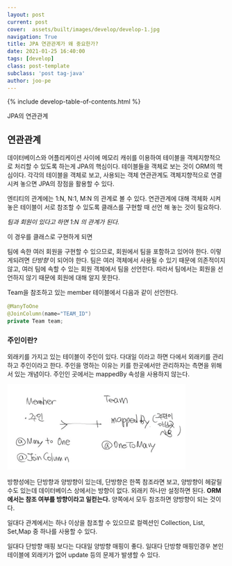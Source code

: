 ```yaml
---
layout: post
current: post
cover:  assets/built/images/develop/develop-1.jpg
navigation: True
title: JPA 연관관계가 왜 중요한가?
date: 2021-01-25 16:40:00
tags: [develop]
class: post-template
subclass: 'post tag-java'
author: joo-pe
---
```


{% include develop-table-of-contents.html %}


JPA의 연관관계

## 연관관계

데이터베이스와 어플리케이션 사이에 메모리 캐쉬를 이용하여 테이블을 객체지향적으로 처리할 수 있도록 하는게 JPA의 핵심이다.
테이블들을 객체로 보는 것이 ORM의 핵심이다. 각각의 테이블을 객체로 보고, 사용되는 객체 연관관계도 객체지향적으로 연결시켜 놓으면 JPA의 장점을 활용할 수 있다.

엔티티의 관계에는 1:N, N:1, M:N 의 관계로 볼 수 있다.
연관관계에 대해 객체화 시켜놓은 테이블이 서로 참조할 수 있도록 클래스를 구현할 때 선언 해 놓는 것이 필요하다.

_팀과 회원이 있다고 하면 *1:N* 의 관계가 된다._ 

이 경우를 클래스로 구현하게 되면

팀에 속한 여러 회원을 구현할 수 있으므로, 회원에서 팀을 포함하고 있어야 한다.
이렇게되려면 *단방향* 이 되어야 한다.
팀은 여러 객체에서 사용될 수 있기 때문에 의존적이지 않고, 여러 팀에 속할 수 있는 회원 객체에서 팀을 선언한다.
따라서 팀에서는 회원을 선언하지 않기 때문에 회원에 대해 알지 못한다.

Team을 참조하고 있는 member 테이블에서 다음과 같이 선언한다.

~~~java
@ManyToOne
@JoinColumn(name="TEAM_ID")
private Team team;
~~~

### 주인이란?

외래키를 가지고 있는 테이블이 주인이 있다. 다대일 이라고 하면 다에서 외래키를 관리하고 주인이라고 한다.
주인을 명하는 이유는 키를 한곳에서만 관리하자는 측면을 위해서 있는 개념이다.
주인인 곳에서는 mappedBy 속성을 사용하지 않는다.

![img.png2](assets/built/images/develop/img02.png)

방향성에는 단방향과 양방향이 있는데, 단방향은 한쪽 참조라면 보고,
양방향이 헤갈릴 수도 있는데
데이터베이스 상에서는 방향이 없다. 외래키 하나만 설정하면 된다. 
**ORM 에서는 참조 여부를 방향이라고 일컫는다.**
양쪽에서 모두 참조하면 양방향이 되는 것이다.

일대다 관계에서는 하나 이상을 참조할 수 있으므로 컬렉션인 Collection, List, Set,Map 중 하나를 사용할 수 있다.

일대다 단방향 매핑 보다는 다대일 양방향 매핑이 좋다.
일대다 단방향 매핑인경우 본인 테이블에 외래키가 없어 update 등의 문제가 발생할 수 있다.





